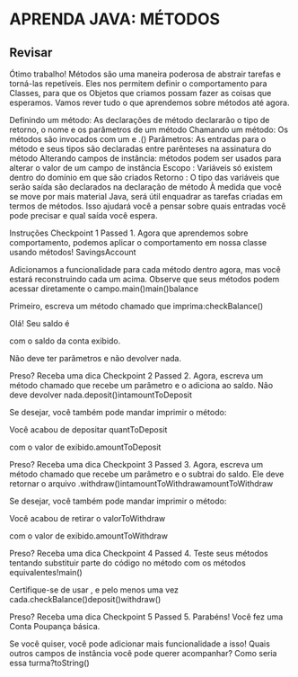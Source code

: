<h1>APRENDA JAVA: MÉTODOS</h1>

<h2>Revisar</h2>

<p>Ótimo trabalho! Métodos são uma maneira poderosa de abstrair tarefas e torná-las repetíveis. Eles nos permitem definir o comportamento para Classes, para que os Objetos que criamos possam fazer as coisas que esperamos. Vamos rever tudo o que aprendemos sobre métodos até agora.

Definindo um método: As declarações de método declararão o tipo de retorno, o nome e os parâmetros de um método
Chamando um método: Os métodos são invocados com um e .()
Parâmetros: As entradas para o método e seus tipos são declaradas entre parênteses na assinatura do método
Alterando campos de instância: métodos podem ser usados para alterar o valor de um campo de instância
Escopo : Variáveis só existem dentro do domínio em que são criados
Retorno : O tipo das variáveis que serão saída são declarados na declaração de método
À medida que você se move por mais material Java, será útil enquadrar as tarefas criadas em termos de métodos. Isso ajudará você a pensar sobre quais entradas você pode precisar e qual saída você espera.

Instruções
Checkpoint 1 Passed
1.
Agora que aprendemos sobre comportamento, podemos aplicar o comportamento em nossa classe usando métodos! SavingsAccount

Adicionamos a funcionalidade para cada método dentro agora, mas você estará reconstruindo cada um acima. Observe que seus métodos podem acessar diretamente o campo.main()main()balance

Primeiro, escreva um método chamado que imprima:checkBalance()

Olá!
Seu saldo é 

com o saldo da conta exibido.

Não deve ter parâmetros e não devolver nada.


Preso? Receba uma dica
Checkpoint 2 Passed
2.
Agora, escreva um método chamado que recebe um parâmetro e o adiciona ao saldo. Não deve devolver nada.deposit()intamountToDeposit

Se desejar, você também pode mandar imprimir o método:

Você acabou de depositar quantToDeposit

com o valor de exibido.amountToDeposit


Preso? Receba uma dica
Checkpoint 3 Passed
3.
Agora, escreva um método chamado que recebe um parâmetro e o subtrai do saldo. Ele deve retornar o arquivo .withdraw()intamountToWithdrawamountToWithdraw

Se desejar, você também pode mandar imprimir o método:

Você acabou de retirar o valorToWithdraw

com o valor de exibido.amountToWithdraw


Preso? Receba uma dica
Checkpoint 4 Passed
4.
Teste seus métodos tentando substituir parte do código no método com os métodos equivalentes!main()

Certifique-se de usar , e pelo menos uma vez cada.checkBalance()deposit()withdraw()


Preso? Receba uma dica
Checkpoint 5 Passed
5.
Parabéns! Você fez uma Conta Poupança básica.

Se você quiser, você pode adicionar mais funcionalidade a isso! Quais outros campos de instância você pode querer acompanhar? Como seria essa turma?toString()
</p>